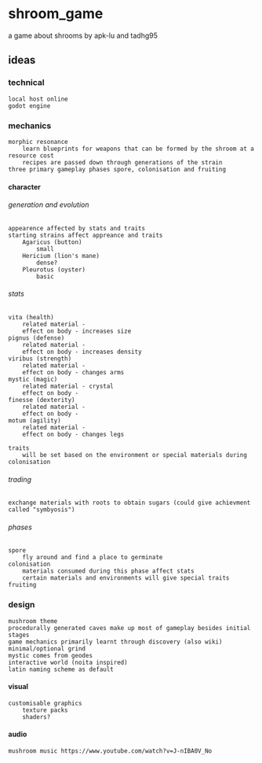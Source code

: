 # shroom_game
a game about shrooms by apk-lu and tadhg95

## ideas
### **technical**
	local host online
	godot engine
### **mechanics**
	morphic resonance
		learn blueprints for weapons that can be formed by the shroom at a resource cost
		recipes are passed down through generations of the strain
	three primary gameplay phases spore, colonisation and fruiting
#### character
###### generation and evolution
	appearence affected by stats and traits
	starting strains affect appreance and traits
		Agaricus (button)
			small
		Hericium (lion's mane)
			dense?
		Pleurotus (oyster)
			basic			
###### stats	
  	vita (health)
		related material - 
		effect on body - increases size
  	pignus (defense)
		related material - 
		effect on body - increases density
  	viribus (strength)
		related material - 
		effect on body - changes arms
  	mystic (magic)
		related material - crystal
		effect on body - 
  	finesse (dexterity)
		related material - 
		effect on body - 
  	motum (agility)
		related material - 
		effect on body - changes legs

	traits
		will be set based on the environment or special materials during colonisation
###### trading
	exchange materials with roots to obtain sugars (could give achievment called "symbyosis")
###### phases
	spore
		fly around and find a place to germinate
	colonisation
		materials consumed during this phase affect stats
		certain materials and environments will give special traits
	fruiting

### **design**
	mushroom theme
	procedurally generated caves make up most of gameplay besides initial stages
	game mechanics primarily learnt through discovery (also wiki)
	minimal/optional grind
	mystic comes from geodes
	interactive world (noita inspired)
	latin naming scheme as default
#### visual	
	customisable graphics
		texture packs
		shaders?
#### audio
	mushroom music https://www.youtube.com/watch?v=J-nIBA0V_No
